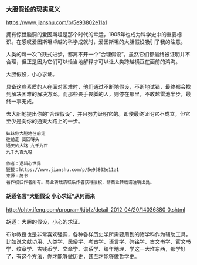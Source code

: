 ### 大胆假设的现实意义
https://www.jianshu.com/p/5e93802e11a1

拥有惊世脑洞的爱因斯坦是那个时代的幸运，1905年也成为科学史中的重要标识。在感叹爱因斯坦卓越的科学成就时，爱因斯坦的大胆假设吸引了我的注意。

人类的每一次飞跃式进步，都离不开一个“合理假设”。虽然它们都最终被证明并不合理，但正是因为它们可以恰当地解释才可以让人类跨越横亘在面前的鸿沟。

大胆假设，小心求证。

具备这些素质的人在面对困难时，他们通过不断地假设，不断地试错，最终都会找到解决困难的解决方案。而那些畏手畏脚的人，则停在那里，不敢越雷池半步，最终一事无成。

去大胆地提出你的“合理假设”，并且努力证明它的。即使最终证明它不成立，但它至少是向你的通天大路上的一步。
```
妹妹你大胆地往前走
往前走 莫回呀头
通天的大路 九千九百
九千九百九呀

作者：逻辑心世界
链接：https://www.jianshu.com/p/5e93802e11a1
来源：简书
著作权归作者所有。商业转载请联系作者获得授权，非商业转载请注明出处。
```
#### 胡适名言“大胆假设 小心求证”从何而来
http://phtv.ifeng.com/program/kjbfz/detail_2012_04/20/14036880_0.shtml

胡适：大胆的假设，小心的求证。

布尔教授也是非常喜欢强调，各种各样历史学所需要用到的诸学科作为辅助工具，比如说文献功用、人类学、民俗学、考古学、语言学、碑铭学、古文书学、官文书学、纹章学、古钱币学、文章学、谱系学、编年地理，学这一大堆东西，都学好了，有这个方法，你才能够做历史，甚至才能够做哲学史。
